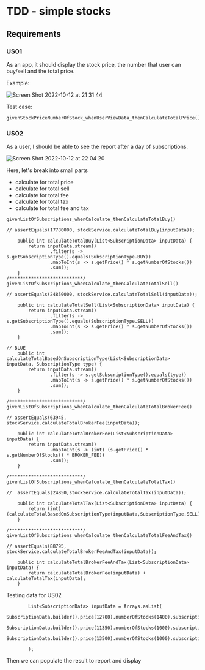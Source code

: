 # TDD - simple stocks

## Requirements

### US01
As an app, it should display the stock price, the number that user can buy/sell and the total price.

Example:

![Screen Shot 2022-10-12 at 21 31 44](https://user-images.githubusercontent.com/37680968/195371061-f8d0424a-d474-443c-a8eb-1a79474da8b7.png)

Test case: 

```
givenStockPriceNumberOfStock_whenUserViewData_thenCalculateTotalPrice()
```

### US02
As a user, I should be able to see the report after a day of subscriptions.

![Screen Shot 2022-10-12 at 22 04 20](https://user-images.githubusercontent.com/37680968/195379004-a61997a7-0692-4243-b714-3ac403daad4b.png)

Here, let's break into small parts
- calculate for total price
- calculate for total sell
- calculate for total fee
- calculate for total tax
- calculate for total fee and tax

```
givenListOfSubscriptions_whenCalculate_thenCalculateTotalBuy()

// assertEquals(17780000, stockService.calculateTotalBuy(inputData));

    public int calculateTotalBuy(List<SubscriptionData> inputData) {
        return inputData.stream()
                .filter(s -> s.getSubscriptionType().equals(SubscriptionType.BUY))
                .mapToInt(s -> s.getPrice() * s.getNumberOfStocks())
                .sum();
    }
/***************************/
givenListOfSubscriptions_whenCalculate_thenCalculateTotalSell()

// assertEquals(24850000, stockService.calculateTotalSell(inputData));

    public int calculateTotalSell(List<SubscriptionData> inputData) {
        return inputData.stream()
                .filter(s -> s.getSubscriptionType().equals(SubscriptionType.SELL))
                .mapToInt(s -> s.getPrice() * s.getNumberOfStocks())
                .sum();
    }

// BLUE
    public int calculateTotalBasedOnSubscriptionType(List<SubscriptionData> inputData, SubscriptionType type) {
        return inputData.stream()
                .filter(s -> s.getSubscriptionType().equals(type))
                .mapToInt(s -> s.getPrice() * s.getNumberOfStocks())
                .sum();
    }          
                
/***************************/
givenListOfSubscriptions_whenCalculate_thenCalculateTotalBrokerFee()

// assertEquals(63945, stockService.calculateTotalBrokerFee(inputData));

    public int calculateTotalBrokerFee(List<SubscriptionData> inputData) {
        return inputData.stream()
                .mapToInt(s -> (int) (s.getPrice() * s.getNumberOfStocks() * BROKER_FEE))
                .sum();
    }

/***************************/
givenListOfSubscriptions_whenCalculate_thenCalculateTotalTax()

//  assertEquals(24850,stockService.calculateTotalTax(inputData));

    public int calculateTotalTax(List<SubscriptionData> inputData) {
        return (int) (calculateTotalBasedOnSubscriptionType(inputData,SubscriptionType.SELL)*TAX_FEE);
    }

/***************************/
givenListOfSubscriptions_whenCalculate_thenCalculateTotalFeeAndTax()

// assertEquals(88795, stockService.calculateTotalBrokerFeeAndTax(inputData));

    public int calculateTotalBrokerFeeAndTax(List<SubscriptionData> inputData) {
        return calculateTotalBrokerFee(inputData) + calculateTotalTax(inputData);
    }
```

Testing data for US02

```
        List<SubscriptionData> inputData = Arrays.asList(
                SubscriptionData.builder().price(12700).numberOfStocks(1400).subscriptionType(SubscriptionType.BUY).build(),
                SubscriptionData.builder().price(11350).numberOfStocks(1000).subscriptionType(SubscriptionType.SELL).build(),
                SubscriptionData.builder().price(13500).numberOfStocks(1000).subscriptionType(SubscriptionType.BUY).build()

        );
```

Then we can populate the result to report and display
